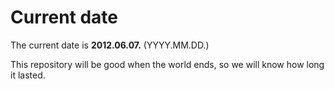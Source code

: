 # Current date

The current date is **2012.06.07.** (YYYY.MM.DD.)

This repository will be good when the world ends, so we will know how long it lasted.